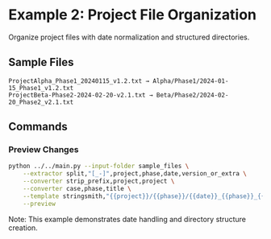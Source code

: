 # Example 2: Project File Organization

Organize project files with date normalization and structured directories.

## Sample Files

```
ProjectAlpha_Phase1_20240115_v1.2.txt → Alpha/Phase1/2024-01-15_Phase1_v1.2.txt
ProjectBeta-Phase2-2024-02-20-v2.1.txt → Beta/Phase2/2024-02-20_Phase2_v2.1.txt
```

## Commands

### Preview Changes
```bash
python ../../main.py --input-folder sample_files \
    --extractor split,"[_-]",project,phase,date,version_or_extra \
    --converter strip_prefix,project,project \
    --converter case,phase,title \
    --template stringsmith,"{{project}}/{{phase}}/{{date}}_{{phase}}_{{version_or_extra}}" \
    --preview
```

Note: This example demonstrates date handling and directory structure creation.
